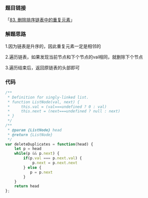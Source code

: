 ### 题目链接

「[83. 删除排序链表中的重复元素](https://leetcode.cn/problems/remove-duplicates-from-sorted-list/)」

### 解题思路

1.因为链表是升序的，因此重复元素一定是相邻的

2.遍历链表，如果发现当前节点和下个节点的val相同，就删除下个节点

3.遍历结束后，返回原链表的头部即可

### 代码

```javascript
/**
 * Definition for singly-linked list.
 * function ListNode(val, next) {
 *     this.val = (val===undefined ? 0 : val)
 *     this.next = (next===undefined ? null : next)
 * }
 */
/**
 * @param {ListNode} head
 * @return {ListNode}
 */
var deleteDuplicates = function(head) {
    let p = head
    while(p && p.next) {
        if(p.val === p.next.val) {
            p.next = p.next.next
        } else {
           p = p.next
        }
    }
    return head
};
```

